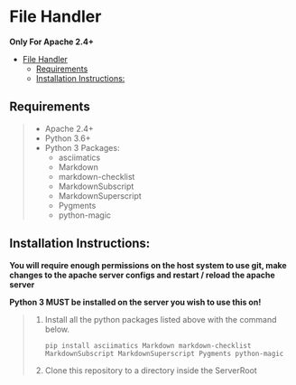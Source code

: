 # File Handler

**Only For Apache 2.4+**

- [File Handler](#file-handler)
    - [Requirements](#requirements)
    - [Installation Instructions:](#installation-instructions)

## Requirements

> -   Apache 2.4+
> -   Python 3.6+
> -   Python 3 Packages:
>     -   asciimatics
>     -   Markdown
>     -   markdown-checklist
>     -   MarkdownSubscript
>     -   MarkdownSuperscript
>     -   Pygments
>     -   python-magic

## Installation Instructions:

**You will require enough permissions on the host system to use git, make changes to the apache server configs and restart / reload the apache server**

**Python 3 MUST be installed on the server you wish to use this on!**

> 1.  Install all the python packages listed above with the command below.
>
>         pip install asciimatics Markdown markdown-checklist MarkdownSubscript MarkdownSuperscript Pygments python-magic
>
> 2.  Clone this repository to a directory inside the ServerRoot
